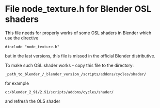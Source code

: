 # File node_texture.h for Blender OSL shaders

This file needs for properly works of some OSL shaders in Blender which use the directive

    #include "node_texture.h"

but in the last versions, this file is missed in the official Blender distributive.

To make such OSL shader works - copy this file to the directory:

    _path_to_blender_/_blender_version_/scripts/addons/cycles/shader/

for example
  
    c:/blender_2_91/2.91/scripts/addons/cycles/shader/
  
and refresh the OLS shader
